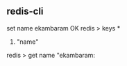 redis-cli
--------------
set name ekambaram
OK
redis > keys *
1) "name"

redis > get name
"ekambaram:
